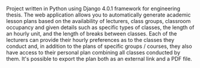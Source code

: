 Project written in Python using Django 4.0.1 framework for engineering thesis. The web application allows you to
automatically generate academic lesson plans based on the availability of lecturers, class groups, classroom occupancy and
given details such as specific types of classes, the length of an hourly unit, and the length of breaks between classes. Each of
the lecturers can provide their hourly preferences as to the classes they conduct and, in addition to the plans of specific
groups / courses, they also have access to their personal plan combining all classes conducted by them. It's possible to
export the plan both as an external link and a PDF file.
